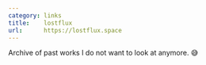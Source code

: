 ```yaml
---
category: links
title:    lostflux
url:      https://lostflux.space
---
```


Archive of past works
I do not want to look at anymore. :sweat_smile:
